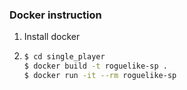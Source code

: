 ### Docker instruction

1. Install docker
2. 
   ```bash
   $ cd single_player
   $ docker build -t roguelike-sp .
   $ docker run -it --rm roguelike-sp
    ```